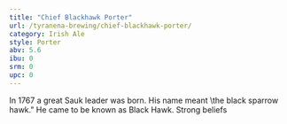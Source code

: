 ```yaml
---
title: "Chief Blackhawk Porter"
url: /tyranena-brewing/chief-blackhawk-porter/
category: Irish Ale
style: Porter
abv: 5.6
ibu: 0
srm: 0
upc: 0
---
```

In 1767 a great Sauk leader was born.  His name meant \the black sparrow hawk.\"  He came to be known as Black Hawk.  Strong beliefs
